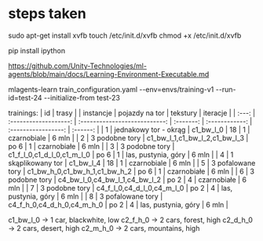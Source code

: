 # steps taken
sudo apt-get install xvfb
touch /etc/init.d/xvfb
chmod +x /etc/init.d/xvfb

pip install ipython


https://github.com/Unity-Technologies/ml-agents/blob/main/docs/Learning-Environment-Executable.md


mlagents-learn train_configuration.yaml --env=envs/training-v1 --run-id=test-24 --initialize-from test-23



trainings:
|  id   |         trasy         |                               | instancje | pojazdy na tor |      tekstury       | iteracje |
| :---: | :-------------------: | :---------------------------: | :-------: | :------------: | :-----------------: | :------: |
|   1   | jednakowy tor - okrąg |           c1_bw_l_0           |    18     |       1        |     czarnobiale     |  6 mln   |
|   2   |    3 podobne tory     | c1_bw_l_1,c1_bw_l_2,c1_bw_l_3 |   po 6    |       1        |     czarnobiałe     |  6 mln   |
|   3   |    3 podobne tory     |  c1_f_l_0,c1_d_l_0,c1_m_l_0   |   po 6    |       1        | las, pustynia, góry |  6 mln   |
|   4   |  1 skąplikowany tor   |           c1_bw_l_4           |    18     |       1        |     czarnobiale     |  6 mln   |
|   5   |   3 pofalowane tory   | c1_bw_h_0,c1_bw_h_1,c1_bw_h_2 |   po 6    |       1        |     czarnobiałe     |  6 mln   |
|   6   |    3 podobne tory     | c4_bw_l_0,c4_bw_l_1,c4_bw_l_2 |   po 2    |       4        |     czarnobiałe     |  6 mln   |
|   7   |    3 podobne tory     |  c4_f_l_0,c4_d_l_0,c4_m_l_0   |   po 2    |       4        | las, pustynia, góry |  6 mln   |
|   8   |   3 pofalowane tory   |  c4_f_h_0,c4_d_h_0,c4_m_h_0   |   po 2    |       4        | las, pustynia, góry |  6 mln   |

c1_bw_l_0 -> 1 car, blackwhite, low
c2_f_h_0 -> 2 cars, forest, high
c2_d_h_0 -> 2 cars, desert, high
c2_m_h_0 -> 2 cars, mountains, high
